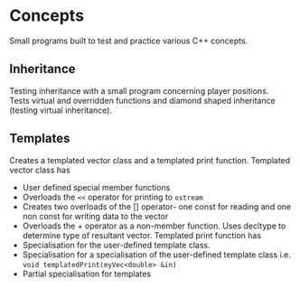 # Concepts
Small programs built to test and practice various C++ concepts.  
## Inheritance
Testing inheritance with a small program concerning player positions.  
Tests virtual and overridden functions and diamond shaped inheritance (testing virtual inheritance).  
## Templates
Creates a templated vector class and a templated print function. Templated vector class has
- User defined special member functions
- Overloads the `<<` operator for printing to `ostream`
- Creates two overloads of the [] operator- one const for reading and one non const for writing data to the vector
- Overloads the + operator as a non-member function. Uses decltype to determine type of resultant vector.
Templated print function has
- Specialisation for the user-defined template class.
- Specialisation for a specialisation of the user-defined template class i.e. `void templatedPrint(myVec<double> &in)`
- Partial specialisation for templates
